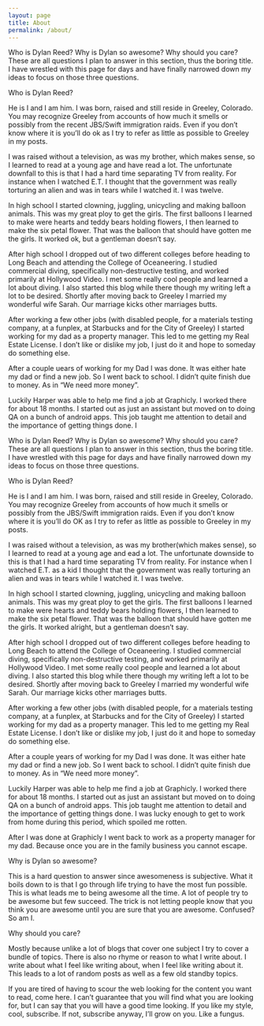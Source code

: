 ```yaml
---
layout: page
title: About
permalink: /about/
---
```



Who is Dylan Reed? Why is Dylan so awesome? Why should you care? These are all questions I plan to answer in this section, thus the boring title. I have wrestled with this page for days and have finally narrowed down my ideas to focus on those three questions.

Who is Dylan Reed?

He is I and I am him. I was born, raised and still reside in Greeley, Colorado. You may recognize Greeley from accounts of how much it smells or possibly from the recent JBS/Swift immigration raids. Even if you don’t know where it is you’ll do ok as I try to refer as little as possible to Greeley in my posts.

I was raised without a television, as was my brother, which makes sense, so I learned to read at a young age and have read a lot. The unfortunate downfall to this is that I had a hard time separating TV from reality. For instance when I watched E.T. I thought that the government was really torturing an alien and was in tears while I watched it. I was twelve.

In high school I started clowning, juggling, unicycling and making balloon animals. This was my great ploy to get the girls. The first balloons I learned to make were hearts and teddy bears holding flowers, I then learned to make the six petal flower. That was the balloon that should have gotten me the girls. It worked ok, but a gentleman doesn’t say.

After high school I dropped out of two different colleges before heading to Long Beach and attending the College of Oceaneering. I studied commercial diving, specifically non-destructive testing, and worked primarily at Hollywood Video. I met some really cool people and learned a lot about diving. I also started this blog while there though my writing left a lot to be desired. Shortly after moving back to Greeley I married my wonderful wife Sarah. Our marriage kicks other marriages butts.

After working a few other jobs (with disabled people, for a materials testing company, at a funplex, at Starbucks and for the City of Greeley) I started working for my dad as a property manager. This led to me getting my Real Estate License. I don’t like or dislike my job, I just do it and hope to someday do something else.

After a couple uears of working for my Dad I was done. It was either hate my dad or find a new job. So I went back to school. I didn’t quite finish due to money. As in “We need more money”.

Luckily Harper was able to help me find a job at Graphicly. I worked there for about 18 months. I started out as just an assistant but moved on to doing QA on a bunch of android apps. This job taught me attention to detail and the importance of getting things done. I

Who is Dylan Reed? Why is Dylan so awesome? Why should you care? These are all questions I plan to answer in this section, thus the boring title. I have wrestled with this page for days and have finally narrowed down my ideas to focus on those three questions.

Who is Dylan Reed?

He is I and I am him. I was born, raised and still reside in Greeley, Colorado. You may recognize Greeley from accounts of how much it smells or possibly from the JBS/Swift immigration raids. Even if you don’t know where it is you’ll do OK as I try to refer as little as possible to Greeley in my posts.

I was raised without a television, as was my brother(which makes sense), so I learned to read at a young age and ead a lot. The unfortunate downside to this is that I had a hard time separating TV from reality. For instance when I watched E.T. as a kid I thought that the government was really torturing an alien and was in tears while I watched it. I was twelve.

In high school I started clowning, juggling, unicycling and making balloon animals. This was my great ploy to get the girls. The first balloons I learned to make were hearts and teddy bears holding flowers, I then learned to make the six petal flower. That was the balloon that should have gotten me the girls. It worked alright, but a gentleman doesn’t say.

After high school I dropped out of two different colleges before heading to Long Beach to attend the College of Oceaneering. I studied commercial diving, specifically non-destructive testing, and worked primarily at Hollywood Video. I met some really cool people and learned a lot about diving. I also started this blog while there though my writing left a lot to be desired. Shortly after moving back to Greeley I married my wonderful wife Sarah. Our marriage kicks other marriages butts.

After working a few other jobs (with disabled people, for a materials testing company, at a funplex, at Starbucks and for the City of Greeley) I started working for my dad as a property manager. This led to me getting my Real Estate License. I don’t like or dislike my job, I just do it and hope to someday do something else.

After a couple years of working for my Dad I was done. It was either hate my dad or find a new job. So I went back to school. I didn’t quite finish due to money. As in “We need more money”.

Luckily Harper was able to help me find a job at Graphicly. I worked there for about 18 months. I started out as just an assistant but moved on to doing QA on a bunch of android apps. This job taught me attention to detail and the importance of getting things done. I was lucky enough to get to work from home during this period, which spoiled me rotten.

After I was done at Graphicly I went back to work as a property manager for my dad. Because once you are in the family business you cannot escape.

Why is Dylan so awesome?

This is a hard question to answer since awesomeness is subjective. What it boils down to is that I go through life trying to have the most fun possible. This is what leads me to being awesome all the time. A lot of people try to be awesome but few succeed. The trick is not letting people know that you think you are awesome until you are sure that you are awesome. Confused? So am I.

Why should you care?

Mostly because unlike a lot of blogs that cover one subject I try to cover a bundle of topics. There is also no rhyme or reason to what I write about. I write about what I feel like writing about, when I feel like writing about it. This leads to a lot of random posts as well as a few old standby topics.

If you are tired of having to scour the web looking for the content you want to read, come here. I can’t guarantee that you will find what you are looking for, but I can say that you will have a good time looking. If you like my style, cool, subscribe. If not, subscribe anyway, I’ll grow on you. Like a fungus.
